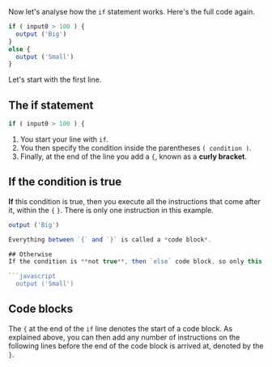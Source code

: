 Now let's analyse how the `if` statement works. Here's the full code again.

```javascript
if ( input0 > 100 ) {
  output ('Big')
}
else {
  output ('Small')
}
```

Let's start with the first line.

## The if statement
```javascript
if ( input0 > 100 ) {
```

1. You start your line with `if`.
1. You then specify the condition inside the parentheses `( condition )`. 
1. Finally, at the end of the line you add a `{`, known as a **curly bracket**. 

## If the condition is true
**If** this condition is true, then you execute all the instructions that come after it, within the `{` `}`. There is only one instruction in this example.

```javascript
output ('Big')

Everything between `{` and `}` is called a *code block*.

## Otherwise
If the condition is **not true**, then `else` code block, so only this would execute.

```javascript
  output ('Small')
```

## Code blocks
The `{` at the end of the `if` line denotes the start of a code block. As explained above, you can then add any number of instructions on the following lines before the end of the code block is arrived at, denoted by the `}`.


